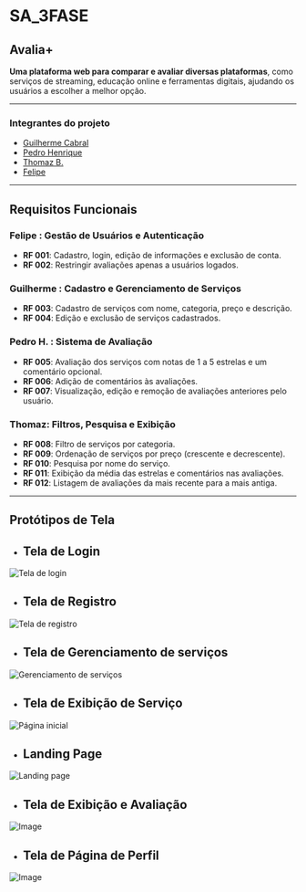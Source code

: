 # SA_3FASE

## **Avalia+**
**Uma plataforma web para comparar e avaliar diversas plataformas**, como serviços de streaming, educação online e ferramentas digitais, ajudando os usuários a escolher a melhor opção.

---

### **Integrantes do projeto**

- [Guilherme Cabral](https://github.com/guilhxrme05)
- [Pedro Henrique](https://github.com/phenrique180)
- [Thomaz B.](https://github.com/T0MMY-z)
- [Felipe](https://github.com/felipewnoob)

---

## **Requisitos Funcionais**

### Felipe : Gestão de Usuários e Autenticação
- **RF 001**: Cadastro, login, edição de informações e exclusão de conta.
- **RF 002**: Restringir avaliações apenas a usuários logados.

### Guilherme : Cadastro e Gerenciamento de Serviços
- **RF 003**: Cadastro de serviços com nome, categoria, preço e descrição.
- **RF 004**: Edição e exclusão de serviços cadastrados.

### Pedro H. : Sistema de Avaliação
- **RF 005**: Avaliação dos serviços com notas de 1 a 5 estrelas e um comentário opcional.
- **RF 006**: Adição de comentários às avaliações.
- **RF 007**: Visualização, edição e remoção de avaliações anteriores pelo usuário.

### Thomaz: Filtros, Pesquisa e Exibição
- **RF 008**: Filtro de serviços por categoria.
- **RF 009**: Ordenação de serviços por preço (crescente e decrescente).
- **RF 010**: Pesquisa por nome do serviço.
- **RF 011**: Exibição da média das estrelas e comentários nas avaliações.
- **RF 012**: Listagem de avaliações da mais recente para a mais antiga.

---

## **Protótipos de Tela**

- ## **Tela de Login**
![Tela de login](https://github.com/user-attachments/assets/7d5e7ee8-8c40-48e7-9968-821e7aa88046)

- ## **Tela de Registro**
![Tela de registro](https://github.com/user-attachments/assets/b1557c1d-c6cb-4be0-b562-bc3ba2038877)

- ## **Tela de Gerenciamento de serviços**
![Gerenciamento de serviços](https://github.com/user-attachments/assets/ed931499-c8cd-4ec8-8582-b8e34d10a041)

- ## **Tela de Exibição de Serviço**
![Página inicial](https://github.com/user-attachments/assets/5b7a6523-ccd4-4991-b824-1631b893524b)

- ## **Landing Page**
![Landing page](https://github.com/user-attachments/assets/df8e38ff-2966-4655-93ae-55bd4bf01b88)

- ## **Tela de Exibição e Avaliação**
![Image](https://github.com/user-attachments/assets/2c24bcf0-4127-4c00-b032-215479210263)

- ## **Tela de Página de Perfil**
![Image](https://github.com/user-attachments/assets/20f1d882-ae54-4b12-b9c0-c7760b524d0f)




